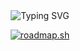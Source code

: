 <div align="center">
  <!-- Typing SVG -->
  <img 
    src="https://readme-typing-svg.herokuapp.com?color=149414&size=24&width=500&height=40&lines=I'm+allergic+to+mornings..;Powered+by+caffeine+and+sarcasm..&center=true" 
    alt="Typing SVG" 
    style="max-width: 100%; height: auto;"
</div>

  
[![roadmap.sh](https://roadmap.sh/card/wide/683a0b6ed3156c8eaf15750b?variant=dark)](https://roadmap.sh)
